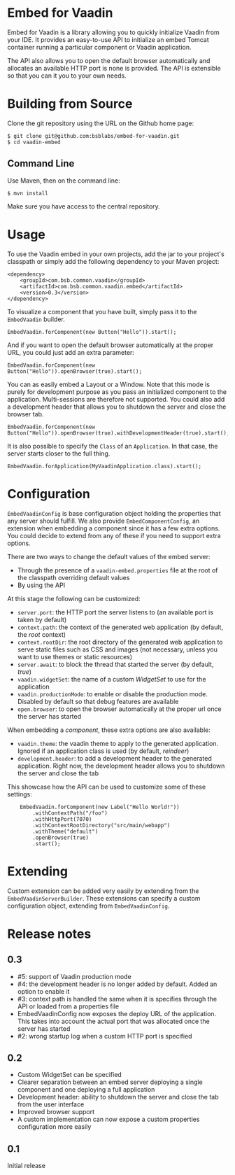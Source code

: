 # Embed for Vaadin

Embed for Vaadin is a library allowing you to quickly initialize Vaadin from your IDE. It provides an easy-to-use API to initialize an embed Tomcat container running a particular component or Vaadin application.

The API also allows you to open the default browser automatically and allocates an available HTTP port is none is provided. The API is extensible so that you can it you to your own needs.

# Building from Source

Clone the git repository using the URL on the Github home page:

    $ git clone git@github.com:bsblabs/embed-for-vaadin.git
    $ cd vaadin-embed

## Command Line

Use Maven, then on the command line:

    $ mvn install

Make sure you have access to the central repository.

# Usage

To use the Vaadin embed in your own projects, add the jar to your project's classpath or simply add the following dependency to your Maven project:

    <dependency>
        <groupId>com.bsb.common.vaadin</groupId>
        <artifactId>com.bsb.common.vaadin.embed</artifactId>
        <version>0.3</version>
    </dependency>

To visualize a component that you have built, simply pass it to the `EmbedVaadin` builder.

    EmbedVaadin.forComponent(new Button("Hello")).start();

And if you want to open the default browser automatically at the proper URL, you could just add an extra parameter:

    EmbedVaadin.forComponent(new Button("Hello")).openBrowser(true).start();

You can as easily embed a Layout or a Window. Note that this mode is purely for development purpose as you pass an initialized component to the application. Multi-sessions are therefore not supported. You could also add a development header that allows you to shutdown the server and close the browser tab.

    EmbedVaadin.forComponent(new Button("Hello")).openBrowser(true).withDevelopmentHeader(true).start();

It is also possible to specify the `Class` of an `Application`. In that case, the server starts closer to the full thing.

    EmbedVaadin.forApplication(MyVaadinApplication.class).start();

# Configuration

`EmbedVaadinConfig` is base configuration object holding the properties that any server should fulfill. We also provide `EmbedComponentConfig`, an extension when embedding a component since it has a few extra options. You could decide to extend from any of these if you need to support extra options.

There are two ways to change the default values of the embed server:

 - Through the presence of a `vaadin-embed.properties` file at the root of the classpath overriding default values
 - By using the API

At this stage the following can be customized:

 - `server.port`: the HTTP port the server listens to (an available port is taken by default)
 - `context.path`: the context of the generated web application (by default, the *root* context)
 - `context.rootDir`: the root directory of the generated web application to serve static files such as CSS and images (not necessary, unless you want to use themes or static resources)
 - `server.await`: to block the thread that started the server (by default, *true*)
 - `vaadin.widgetSet`: the name of a custom _WidgetSet_ to use for the application
 - `vaadin.productionMode`: to enable or disable the production mode. Disabled by default so that debug features are available
 - `open.browser`: to open the browser automatically at the proper url once the server has started

When embedding a _component_, these extra options are also available:

- `vaadin.theme`: the vaadin theme to apply to the generated application. Ignored if an application class is used (by default, *reindeer*)
- `development.header`: to add a development header to the generated application. Right now, the development header allows you to shutdown the server and close the tab

This showcase how the API can be used to customize some of these settings:

        EmbedVaadin.forComponent(new Label("Hello World!"))
            .withContextPath("/foo")
            .withHttpPort(7070)
            .withContextRootDirectory("src/main/webapp")
            .withTheme("default")
            .openBrowser(true)
            .start();

# Extending

Custom extension can be added very easily by extending from the `EmbedVaadinServerBuilder`. These extensions can specify a custom configuration object, extending from `EmbedVaadinConfig`.

# Release notes

## 0.3

- #5: support of Vaadin production mode
- #4: the development header is no longer added by default. Added an option to enable it
- #3: context path is handled the same when it is specifies through the API or loaded from a properties file
- EmbedVaadinConfig now exposes the deploy URL of the application. This takes into account the actual port that was allocated once the server has started
- #2: wrong startup log when a custom HTTP port is specified

## 0.2

* Custom WidgetSet can be specified
* Clearer separation between an embed server deploying a single component and one deploying a full application
* Development header: ability to shutdown the server and close the tab from the user interface
* Improved browser support
* A custom implementation can now expose a custom properties configuration more easily

## 0.1

Initial release

